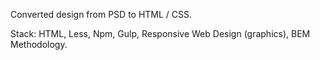 Converted design from PSD to HTML / CSS.

Stack: HTML, Less, Npm, Gulp, Responsive Web Design (graphics), BEM Methodology.


